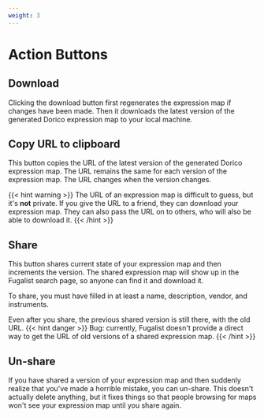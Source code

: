 ```yaml
---
weight: 3
---
```


# Action Buttons

## Download

Clicking the download button first regenerates the expression map if changes have been made. 
Then it downloads the latest version of the generated Dorico expression map to your local machine.

## Copy URL to clipboard

This button copies the URL of the latest version of the generated Dorico expression map.
The URL remains the same for each version of the expression map. 
The URL changes when the version changes.

{{< hint warning >}}
The URL of an expression map is difficult to guess, but it's **not** private. 
If you give the URL to a friend, they can download your expression map. 
They can also pass the URL on to others, who will also be able to download it.
{{< /hint >}}

## Share

This button shares current state of your expression map and then increments the version.
The shared expression map will show up in the Fugalist search page, so anyone can find it and download it.

To share, you must have filled in at least a name, description, vendor, and instruments.

Even after you share, the previous shared version is still there, with the old URL.
{{< hint danger >}}
Bug: currently, Fugalist doesn't provide a direct way to get the URL of old versions of a shared expression map.
{{< /hint >}}

## Un-share

If you have shared a version of your expression map and then suddenly realize that you've made a horrible mistake, you can un-share.
This doesn't actually delete anything, but it fixes things so that people browsing for maps won't see your expression
map until you share again.
